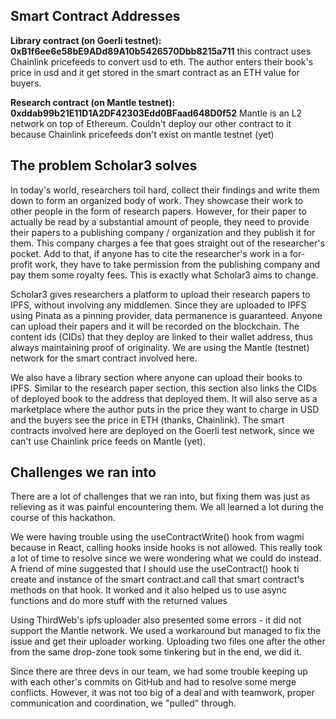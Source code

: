 ## Smart Contract Addresses

**Library contract (on Goerli testnet): 0xB1f6ee6e58bE9ADd89A10b5426570Dbb8215a711**
this contract uses Chainlink pricefeeds to convert usd to eth. The author enters their book's price in usd and it get stored in the smart contract as an ETH value for buyers.

**Research contract (on Mantle testnet): 0xddab99b21E11D1A2DF42303Edd0BFaad648D0f52**
Mantle is an L2 network on top of Ethereum. Couldn't deploy our other contract to it because Chainlink pricefeeds don't exist on mantle testnet (yet)



## The problem Scholar3 solves
In today's world, researchers toil hard, collect their findings and write them down to form an organized body of work. They showcase their work to other people in the form of research papers. However, for their paper to actually be read by a substantial amount of people, they need to provide their papers to a publishing company / organization and they publish it for them. This company charges a fee that goes straight out of the researcher's pocket. Add to that, if anyone has to cite the researcher's work in a for-profit work, they have to take permission from the publishing company and pay them some royalty fees. This is exactly what Scholar3 aims to change.

Scholar3 gives researchers a platform to upload their research papers to IPFS, without involving any middlemen. Since they are uploaded to IPFS using Pinata as a pinning provider, data permanence is guaranteed. Anyone can upload their papers and it will be recorded on the blockchain. The content ids (CIDs) that they deploy are linked to their wallet address, thus always maintaining proof of originality. We are using the Mantle (testnet) network for the smart contract involved here.

We also have a library section where anyone can upload their books to IPFS. Similar to the research paper section, this section also links the CIDs of deployed book to the address that deployed them. It will also serve as a marketplace where the author puts in the price they want to charge in USD and the buyers see the price in ETH (thanks, Chainlink). The smart contracts involved here are deployed on the Goerli test network, since we can't use Chainlink price feeds on Mantle (yet).

## Challenges we ran into
There are a lot of challenges that we ran into, but fixing them was just as relieving as it was painful encountering them. We all learned a lot during the course of this hackathon.

We were having trouble using the useContractWrite() hook from wagmi because in React, calling hooks inside hooks is not allowed. This really took a lot of time to resolve since we were wondering what we could do instead. A friend of mine suggested that I should use the useContract() hook ti create and instance of the smart contract.and call that smart contract's methods on that hook. It worked and it also helped us to use async functions and do more stuff with the returned values

Using ThirdWeb's ipfs uploader also presented some errors - it did not support the Mantle network. We used a workaround but managed to fix the issue and get their uploader working. Uploading two files one after the other from the same drop-zone took some tinkering but in the end, we did it.

Since there are three devs in our team, we had some trouble keeping up with each other's commits on GitHub and had to resolve some merge conflicts. However, it was not too big of a deal and with teamwork, proper communication and coordination, we "pulled" through.
